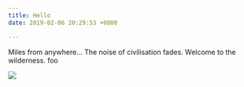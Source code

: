 ```yaml
---
title: Hello
date: 2019-02-06 20:29:53 +0000

---
```

Miles from anywhere... The noise of civilisation fades. Welcome to the wilderness. foo

![](/v1549486862/media/nepal.jpg)